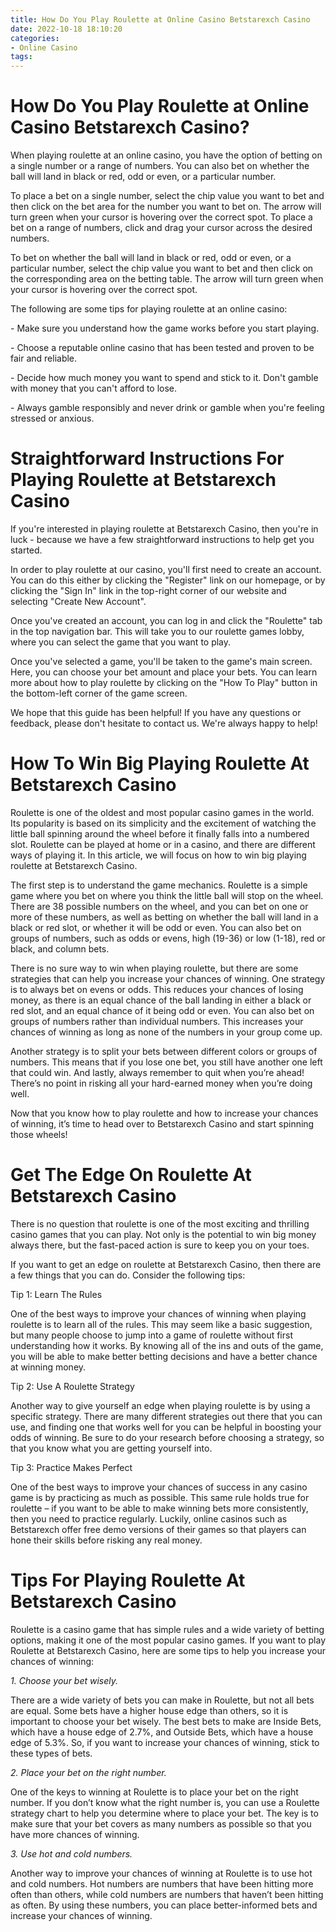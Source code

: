 ```yaml
---
title: How Do You Play Roulette at Online Casino Betstarexch Casino
date: 2022-10-18 18:10:20
categories:
- Online Casino
tags:
---
```



#  How Do You Play Roulette at Online Casino Betstarexch Casino?

When playing roulette at an online casino, you have the option of betting on a single number or a range of numbers. You can also bet on whether the ball will land in black or red, odd or even, or a particular number.

To place a bet on a single number, select the chip value you want to bet and then click on the bet area for the number you want to bet on. The arrow will turn green when your cursor is hovering over the correct spot. To place a bet on a range of numbers, click and drag your cursor across the desired numbers.

To bet on whether the ball will land in black or red, odd or even, or a particular number, select the chip value you want to bet and then click on the corresponding area on the betting table. The arrow will turn green when your cursor is hovering over the correct spot.

The following are some tips for playing roulette at an online casino:

\- Make sure you understand how the game works before you start playing.

\- Choose a reputable online casino that has been tested and proven to be fair and reliable.

\- Decide how much money you want to spend and stick to it. Don't gamble with money that you can't afford to lose.

\- Always gamble responsibly and never drink or gamble when you're feeling stressed or anxious.

#  Straightforward Instructions For Playing Roulette at Betstarexch Casino

If you're interested in playing roulette at Betstarexch Casino, then you're in luck - because we have a few straightforward instructions to help get you started.

In order to play roulette at our casino, you'll first need to create an account. You can do this either by clicking the "Register" link on our homepage, or by clicking the "Sign In" link in the top-right corner of our website and selecting "Create New Account".

Once you've created an account, you can log in and click the "Roulette" tab in the top navigation bar. This will take you to our roulette games lobby, where you can select the game that you want to play.

Once you've selected a game, you'll be taken to the game's main screen. Here, you can choose your bet amount and place your bets. You can learn more about how to play roulette by clicking on the "How To Play" button in the bottom-left corner of the game screen.

We hope that this guide has been helpful! If you have any questions or feedback, please don't hesitate to contact us. We're always happy to help!

#  How To Win Big Playing Roulette At Betstarexch Casino

Roulette is one of the oldest and most popular casino games in the world. Its popularity is based on its simplicity and the excitement of watching the little ball spinning around the wheel before it finally falls into a numbered slot. Roulette can be played at home or in a casino, and there are different ways of playing it. In this article, we will focus on how to win big playing roulette at Betstarexch Casino.

The first step is to understand the game mechanics. Roulette is a simple game where you bet on where you think the little ball will stop on the wheel. There are 38 possible numbers on the wheel, and you can bet on one or more of these numbers, as well as betting on whether the ball will land in a black or red slot, or whether it will be odd or even. You can also bet on groups of numbers, such as odds or evens, high (19-36) or low (1-18), red or black, and column bets.

There is no sure way to win when playing roulette, but there are some strategies that can help you increase your chances of winning. One strategy is to always bet on evens or odds. This reduces your chances of losing money, as there is an equal chance of the ball landing in either a black or red slot, and an equal chance of it being odd or even. You can also bet on groups of numbers rather than individual numbers. This increases your chances of winning as long as none of the numbers in your group come up.

Another strategy is to split your bets between different colors or groups of numbers. This means that if you lose one bet, you still have another one left that could win. And lastly, always remember to quit when you’re ahead! There’s no point in risking all your hard-earned money when you’re doing well.

Now that you know how to play roulette and how to increase your chances of winning, it’s time to head over to Betstarexch Casino and start spinning those wheels!

#  Get The Edge On Roulette At Betstarexch Casino 

There is no question that roulette is one of the most exciting and thrilling casino games that you can play. Not only is the potential to win big money always there, but the fast-paced action is sure to keep you on your toes.

If you want to get an edge on roulette at Betstarexch Casino, then there are a few things that you can do. Consider the following tips:

Tip 1: Learn The Rules

One of the best ways to improve your chances of winning when playing roulette is to learn all of the rules. This may seem like a basic suggestion, but many people choose to jump into a game of roulette without first understanding how it works. By knowing all of the ins and outs of the game, you will be able to make better betting decisions and have a better chance at winning money.

Tip 2: Use A Roulette Strategy

Another way to give yourself an edge when playing roulette is by using a specific strategy. There are many different strategies out there that you can use, and finding one that works well for you can be helpful in boosting your odds of winning. Be sure to do your research before choosing a strategy, so that you know what you are getting yourself into.

Tip 3: Practice Makes Perfect

One of the best ways to improve your chances of success in any casino game is by practicing as much as possible. This same rule holds true for roulette – if you want to be able to make winning bets more consistently, then you need to practice regularly. Luckily, online casinos such as Betstarexch offer free demo versions of their games so that players can hone their skills before risking any real money.

#  Tips For Playing Roulette At Betstarexch Casino

Roulette is a casino game that has simple rules and a wide variety of betting options, making it one of the most popular casino games. If you want to play Roulette at Betstarexch Casino, here are some tips to help you increase your chances of winning:

_1. Choose your bet wisely._

There are a wide variety of bets you can make in Roulette, but not all bets are equal. Some bets have a higher house edge than others, so it is important to choose your bet wisely. The best bets to make are Inside Bets, which have a house edge of 2.7%, and Outside Bets, which have a house edge of 5.3%. So, if you want to increase your chances of winning, stick to these types of bets.

_2. Place your bet on the right number._

One of the keys to winning at Roulette is to place your bet on the right number. If you don’t know what the right number is, you can use a Roulette strategy chart to help you determine where to place your bet. The key is to make sure that your bet covers as many numbers as possible so that you have more chances of winning.

_3. Use hot and cold numbers._

Another way to improve your chances of winning at Roulette is to use hot and cold numbers. Hot numbers are numbers that have been hitting more often than others, while cold numbers are numbers that haven’t been hitting as often. By using these numbers, you can place better-informed bets and increase your chances of winning.